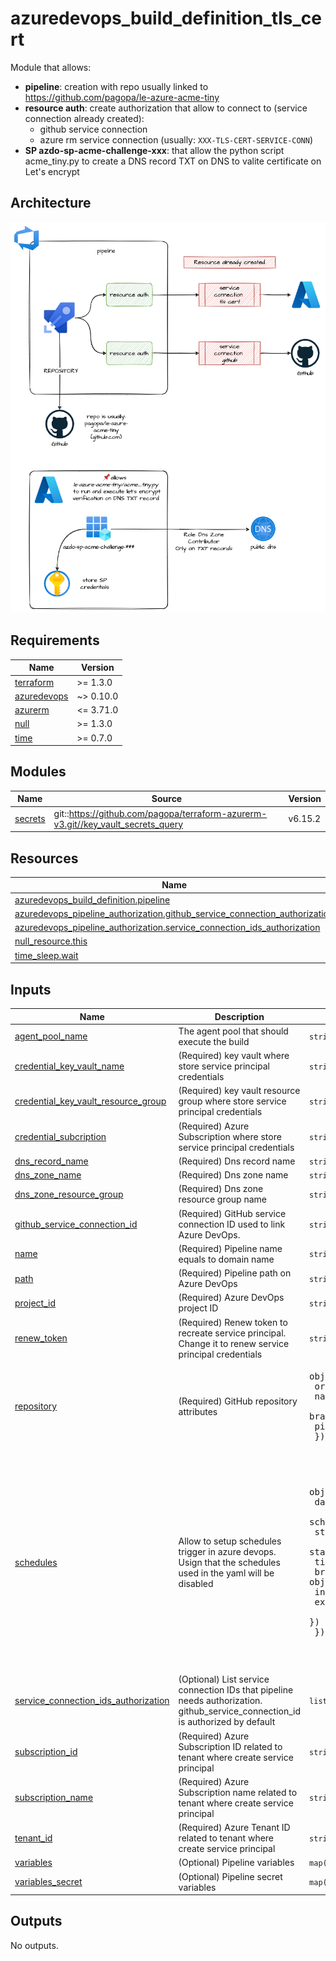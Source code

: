 # azuredevops_build_definition_tls_cert

Module that allows:

* **pipeline**: creation with repo usually linked to <https://github.com/pagopa/le-azure-acme-tiny>
* **resource auth**: create authorization that allow to connect to (service connection already created):
  * github service connection
  * azure rm service connection (usually: `XXX-TLS-CERT-SERVICE-CONN`)
* **SP azdo-sp-acme-challenge-xxx**: that allow the python script acme_tiny.py to create a DNS record TXT on DNS to valite certificate on Let's encrypt

## Architecture

![architecture](./docs/module-arch.drawio.png)

<!-- markdownlint-disable -->
<!-- BEGINNING OF PRE-COMMIT-TERRAFORM DOCS HOOK -->
## Requirements

| Name | Version |
|------|---------|
| <a name="requirement_terraform"></a> [terraform](#requirement\_terraform) | >= 1.3.0 |
| <a name="requirement_azuredevops"></a> [azuredevops](#requirement\_azuredevops) | ~> 0.10.0 |
| <a name="requirement_azurerm"></a> [azurerm](#requirement\_azurerm) | <= 3.71.0 |
| <a name="requirement_null"></a> [null](#requirement\_null) | >= 1.3.0 |
| <a name="requirement_time"></a> [time](#requirement\_time) | >= 0.7.0 |

## Modules

| Name | Source | Version |
|------|--------|---------|
| <a name="module_secrets"></a> [secrets](#module\_secrets) | git::https://github.com/pagopa/terraform-azurerm-v3.git//key_vault_secrets_query | v6.15.2 |

## Resources

| Name | Type |
|------|------|
| [azuredevops_build_definition.pipeline](https://registry.terraform.io/providers/microsoft/azuredevops/latest/docs/resources/build_definition) | resource |
| [azuredevops_pipeline_authorization.github_service_connection_authorization](https://registry.terraform.io/providers/microsoft/azuredevops/latest/docs/resources/pipeline_authorization) | resource |
| [azuredevops_pipeline_authorization.service_connection_ids_authorization](https://registry.terraform.io/providers/microsoft/azuredevops/latest/docs/resources/pipeline_authorization) | resource |
| [null_resource.this](https://registry.terraform.io/providers/hashicorp/null/latest/docs/resources/resource) | resource |
| [time_sleep.wait](https://registry.terraform.io/providers/hashicorp/time/latest/docs/resources/sleep) | resource |

## Inputs

| Name | Description | Type | Default | Required |
|------|-------------|------|---------|:--------:|
| <a name="input_agent_pool_name"></a> [agent\_pool\_name](#input\_agent\_pool\_name) | The agent pool that should execute the build | `string` | `"Azure Pipelines"` | no |
| <a name="input_credential_key_vault_name"></a> [credential\_key\_vault\_name](#input\_credential\_key\_vault\_name) | (Required) key vault where store service principal credentials | `string` | n/a | yes |
| <a name="input_credential_key_vault_resource_group"></a> [credential\_key\_vault\_resource\_group](#input\_credential\_key\_vault\_resource\_group) | (Required) key vault resource group where store service principal credentials | `string` | n/a | yes |
| <a name="input_credential_subcription"></a> [credential\_subcription](#input\_credential\_subcription) | (Required) Azure Subscription where store service principal credentials | `string` | n/a | yes |
| <a name="input_dns_record_name"></a> [dns\_record\_name](#input\_dns\_record\_name) | (Required) Dns record name | `string` | n/a | yes |
| <a name="input_dns_zone_name"></a> [dns\_zone\_name](#input\_dns\_zone\_name) | (Required) Dns zone name | `string` | n/a | yes |
| <a name="input_dns_zone_resource_group"></a> [dns\_zone\_resource\_group](#input\_dns\_zone\_resource\_group) | (Required) Dns zone resource group name | `string` | n/a | yes |
| <a name="input_github_service_connection_id"></a> [github\_service\_connection\_id](#input\_github\_service\_connection\_id) | (Required) GitHub service connection ID used to link Azure DevOps. | `string` | n/a | yes |
| <a name="input_name"></a> [name](#input\_name) | (Required) Pipeline name equals to domain name | `string` | n/a | yes |
| <a name="input_path"></a> [path](#input\_path) | (Required) Pipeline path on Azure DevOps | `string` | n/a | yes |
| <a name="input_project_id"></a> [project\_id](#input\_project\_id) | (Required) Azure DevOps project ID | `string` | n/a | yes |
| <a name="input_renew_token"></a> [renew\_token](#input\_renew\_token) | (Required) Renew token to recreate service principal. Change it to renew service principal credentials | `string` | n/a | yes |
| <a name="input_repository"></a> [repository](#input\_repository) | (Required) GitHub repository attributes | <pre>object({<br>    organization   = string<br>    name           = string<br>    branch_name    = string<br>    pipelines_path = string<br>  })</pre> | n/a | yes |
| <a name="input_schedules"></a> [schedules](#input\_schedules) | Allow to setup schedules trigger in azure devops. Usign that the schedules used in the yaml will be disabled | <pre>object({<br>    days_to_build              = list(string)<br>    schedule_only_with_changes = bool<br>    start_hours                = number<br>    start_minutes              = number<br>    time_zone                  = string<br>    branch_filter = object({<br>      include = list(string)<br>      exclude = list(string)<br>    })<br>  })</pre> | <pre>{<br>  "branch_filter": {<br>    "exclude": [],<br>    "include": [<br>      "main",<br>      "master"<br>    ]<br>  },<br>  "days_to_build": [<br>    "Mon"<br>  ],<br>  "schedule_only_with_changes": false,<br>  "start_hours": 1,<br>  "start_minutes": 0,<br>  "time_zone": "(UTC+01:00) Amsterdam, Berlin, Bern, Rome, Stockholm, Vienna"<br>}</pre> | no |
| <a name="input_service_connection_ids_authorization"></a> [service\_connection\_ids\_authorization](#input\_service\_connection\_ids\_authorization) | (Optional) List service connection IDs that pipeline needs authorization. github\_service\_connection\_id is authorized by default | `list(string)` | `null` | no |
| <a name="input_subscription_id"></a> [subscription\_id](#input\_subscription\_id) | (Required) Azure Subscription ID related to tenant where create service principal | `string` | n/a | yes |
| <a name="input_subscription_name"></a> [subscription\_name](#input\_subscription\_name) | (Required) Azure Subscription name related to tenant where create service principal | `string` | n/a | yes |
| <a name="input_tenant_id"></a> [tenant\_id](#input\_tenant\_id) | (Required) Azure Tenant ID related to tenant where create service principal | `string` | n/a | yes |
| <a name="input_variables"></a> [variables](#input\_variables) | (Optional) Pipeline variables | `map(any)` | `null` | no |
| <a name="input_variables_secret"></a> [variables\_secret](#input\_variables\_secret) | (Optional) Pipeline secret variables | `map(any)` | `null` | no |

## Outputs

No outputs.
<!-- END OF PRE-COMMIT-TERRAFORM DOCS HOOK -->
